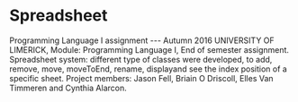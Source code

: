 # Spreadsheet
Programming Language I assignment --- Autumn 2016
UNIVERSITY OF LIMERICK, Module: Programming Language I, End of semester assignment. 
Spreadsheet system: different type of classes were developed, to add, remove, move, moveToEnd, rename, displayand see the index position of a specific sheet. 
Project members: Jason Fell, Briain O Driscoll, Elles Van Timmeren and Cynthia Alarcon. 
